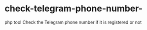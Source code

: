 # check-telegram-phone-number-
php tool Check the Telegram phone number if it is registered or not 
